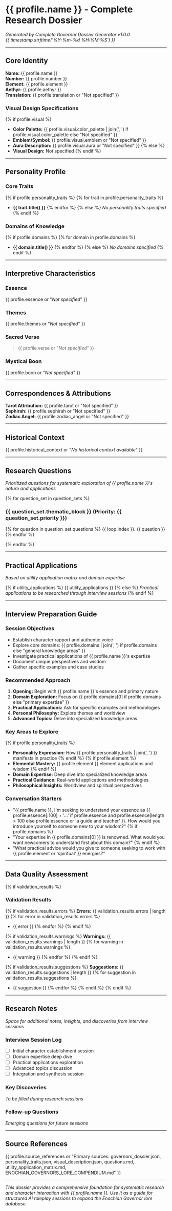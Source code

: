 # {{ profile.name }} - Complete Research Dossier

*Generated by Complete Governor Dossier Generator v1.0.0*  
*{{ timestamp.strftime('%Y-%m-%d %H:%M:%S') }}*

---

## Core Identity

**Name:** {{ profile.name }}  
**Number:** {{ profile.number }}  
**Element:** {{ profile.element }}  
**Aethyr:** {{ profile.aethyr }}  
**Translation:** {{ profile.translation or "Not specified" }}

### Visual Design Specifications
{% if profile.visual %}
- **Color Palette:** {{ profile.visual.color_palette | join(', ') if profile.visual.color_palette else "Not specified" }}
- **Emblem/Symbol:** {{ profile.visual.emblem or "Not specified" }}
- **Aura Description:** {{ profile.visual.aura or "Not specified" }}
{% else %}
- **Visual Design:** Not specified
{% endif %}

---

## Personality Profile

### Core Traits
{% if profile.personality_traits %}
{% for trait in profile.personality_traits %}
- **{{ trait.title() }}**
{% endfor %}
{% else %}
*No personality traits specified*
{% endif %}

### Domains of Knowledge
{% if profile.domains %}
{% for domain in profile.domains %}
- **{{ domain.title() }}**
{% endfor %}
{% else %}
*No domains specified*
{% endif %}

---

## Interpretive Characteristics

### Essence
{{ profile.essence or "*Not specified*" }}

### Themes
{{ profile.themes or "*Not specified*" }}

### Sacred Verse
> {{ profile.verse or "*Not specified*" }}

### Mystical Boon
{{ profile.boon or "*Not specified*" }}

---

## Correspondences & Attributions

**Tarot Attribution:** {{ profile.tarot or "Not specified" }}  
**Sephirah:** {{ profile.sephirah or "Not specified" }}  
**Zodiac Angel:** {{ profile.zodiac_angel or "Not specified" }}

---

## Historical Context

{{ profile.historical_context or "*No historical context available*" }}

---

## Research Questions

*Prioritized questions for systematic exploration of {{ profile.name }}'s nature and applications*

{% for question_set in question_sets %}
### {{ question_set.thematic_block }} (Priority: {{ question_set.priority }})

{% for question in question_set.questions %}
{{ loop.index }}. {{ question }}
{% endfor %}

{% endfor %}

---

## Practical Applications

*Based on utility application matrix and domain expertise*

{% if utility_applications %}
{{ utility_applications }}
{% else %}
*Practical applications to be researched through interview sessions*
{% endif %}

---

## Interview Preparation Guide

### Session Objectives
- Establish character rapport and authentic voice
- Explore core domains: {{ profile.domains | join(', ') if profile.domains else "general knowledge areas" }}
- Investigate practical applications of {{ profile.name }}'s expertise
- Document unique perspectives and wisdom
- Gather specific examples and case studies

### Recommended Approach
1. **Opening:** Begin with {{ profile.name }}'s essence and primary nature
2. **Domain Exploration:** Focus on {{ profile.domains[0] if profile.domains else "primary expertise" }}
3. **Practical Applications:** Ask for specific examples and methodologies
4. **Personal Philosophy:** Explore themes and worldview
5. **Advanced Topics:** Delve into specialized knowledge areas

### Key Areas to Explore
{% if profile.personality_traits %}
- **Personality Expression:** How {{ profile.personality_traits | join(', ') }} manifests in practice
{% endif %}
{% if profile.element %}
- **Elemental Mastery:** {{ profile.element }} element applications and wisdom
{% endif %}
- **Domain Expertise:** Deep dive into specialized knowledge areas
- **Practical Guidance:** Real-world applications and methodologies
- **Philosophical Insights:** Worldview and spiritual perspectives

### Conversation Starters
- "{{ profile.name }}, I'm seeking to understand your essence as {{ profile.essence[:100] + '...' if profile.essence and profile.essence|length > 100 else profile.essence or 'a guide and teacher' }}. How would you introduce yourself to someone new to your wisdom?"
{% if profile.domains %}
- "Your expertise in {{ profile.domains[0] }} is renowned. What would you want newcomers to understand first about this domain?"
{% endif %}
- "What practical advice would you give to someone seeking to work with {{ profile.element or 'spiritual' }} energies?"

---

## Data Quality Assessment

{% if validation_results %}
### Validation Results
{% if validation_results.errors %}
**Errors:** {{ validation_results.errors | length }}
{% for error in validation_results.errors %}
- {{ error }}
{% endfor %}
{% endif %}

{% if validation_results.warnings %}
**Warnings:** {{ validation_results.warnings | length }}
{% for warning in validation_results.warnings %}
- {{ warning }}
{% endfor %}
{% endif %}

{% if validation_results.suggestions %}
**Suggestions:** {{ validation_results.suggestions | length }}
{% for suggestion in validation_results.suggestions %}
- {{ suggestion }}
{% endfor %}
{% endif %}
{% endif %}

---

## Research Notes

*Space for additional notes, insights, and discoveries from interview sessions*

### Interview Session Log
- [ ] Initial character establishment session
- [ ] Domain expertise deep dive
- [ ] Practical applications exploration
- [ ] Advanced topics discussion
- [ ] Integration and synthesis session

### Key Discoveries
*To be filled during research sessions*

### Follow-up Questions
*Emerging questions for future sessions*

---

## Source References

{{ profile.source_references or "Primary sources: governors_dossier.json, personality_traits.json, visual_description.json, questions.md, utility_application_matrix.md, ENOCHIAN_GOVERNORS_LORE_COMPENDIUM.md" }}

---

*This dossier provides a comprehensive foundation for systematic research and character interaction with {{ profile.name }}. Use it as a guide for structured AI roleplay sessions to expand the Enochian Governor lore database.* 